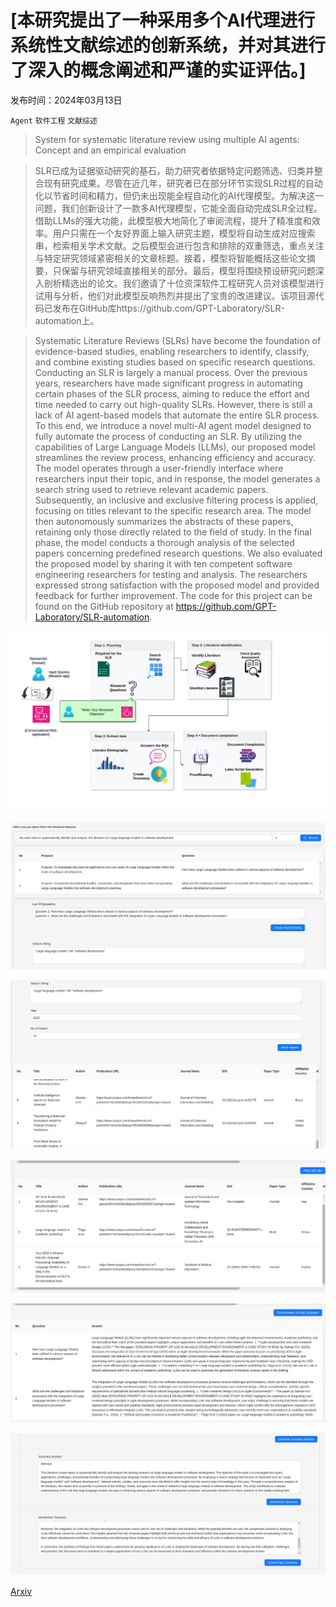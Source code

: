 # [本研究提出了一种采用多个AI代理进行系统性文献综述的创新系统，并对其进行了深入的概念阐述和严谨的实证评估。]

发布时间：2024年03月13日

`Agent` `软件工程` `文献综述`

> System for systematic literature review using multiple AI agents: Concept and an empirical evaluation

> SLR已成为证据驱动研究的基石，助力研究者依据特定问题筛选、归类并整合现有研究成果。尽管在近几年，研究者已在部分环节实现SLR过程的自动化以节省时间和精力，但仍未出现能全程自动化的AI代理模型。为解决这一问题，我们创新设计了一款多AI代理模型，它能全面自动完成SLR全过程。借助LLMs的强大功能，此模型极大地简化了审阅流程，提升了精准度和效率。用户只需在一个友好界面上输入研究主题，模型将自动生成对应搜索串，检索相关学术文献。之后模型会进行包含和排除的双重筛选，重点关注与特定研究领域紧密相关的文章标题。接着，模型将智能概括这些论文摘要，只保留与研究领域直接相关的部分。最后，模型将围绕预设研究问题深入剖析精选出的论文。我们邀请了十位资深软件工程研究人员对该模型进行试用与分析，他们对此模型反响热烈并提出了宝贵的改进建议。该项目源代码已发布在GitHub库https://github.com/GPT-Laboratory/SLR-automation上。

> Systematic Literature Reviews (SLRs) have become the foundation of evidence-based studies, enabling researchers to identify, classify, and combine existing studies based on specific research questions. Conducting an SLR is largely a manual process. Over the previous years, researchers have made significant progress in automating certain phases of the SLR process, aiming to reduce the effort and time needed to carry out high-quality SLRs. However, there is still a lack of AI agent-based models that automate the entire SLR process. To this end, we introduce a novel multi-AI agent model designed to fully automate the process of conducting an SLR. By utilizing the capabilities of Large Language Models (LLMs), our proposed model streamlines the review process, enhancing efficiency and accuracy. The model operates through a user-friendly interface where researchers input their topic, and in response, the model generates a search string used to retrieve relevant academic papers. Subsequently, an inclusive and exclusive filtering process is applied, focusing on titles relevant to the specific research area. The model then autonomously summarizes the abstracts of these papers, retaining only those directly related to the field of study. In the final phase, the model conducts a thorough analysis of the selected papers concerning predefined research questions. We also evaluated the proposed model by sharing it with ten competent software engineering researchers for testing and analysis. The researchers expressed strong satisfaction with the proposed model and provided feedback for further improvement. The code for this project can be found on the GitHub repository at https://github.com/GPT-Laboratory/SLR-automation.

![本研究提出了一种采用多个AI代理进行系统性文献综述的创新系统，并对其进行了深入的概念阐述和严谨的实证评估。](../../../paper_images/2403.08399/SLRFig.png)

![本研究提出了一种采用多个AI代理进行系统性文献综述的创新系统，并对其进行了深入的概念阐述和严谨的实证评估。](../../../paper_images/2403.08399/Search-String-01.jpg)

![本研究提出了一种采用多个AI代理进行系统性文献综述的创新系统，并对其进行了深入的概念阐述和严谨的实证评估。](../../../paper_images/2403.08399/Paper-Filterning.jpg)

![本研究提出了一种采用多个AI代理进行系统性文献综述的创新系统，并对其进行了深入的概念阐述和严谨的实证评估。](../../../paper_images/2403.08399/Filter-by-title.jpg)

![本研究提出了一种采用多个AI代理进行系统性文献综述的创新系统，并对其进行了深入的概念阐述和严谨的实证评估。](../../../paper_images/2403.08399/Data-Extraction-by-RQs.jpg)

![本研究提出了一种采用多个AI代理进行系统性文献综述的创新系统，并对其进行了深入的概念阐述和严谨的实证评估。](../../../paper_images/2403.08399/Abstract-and-Intro-Summary.jpg)

[Arxiv](https://arxiv.org/abs/2403.08399)